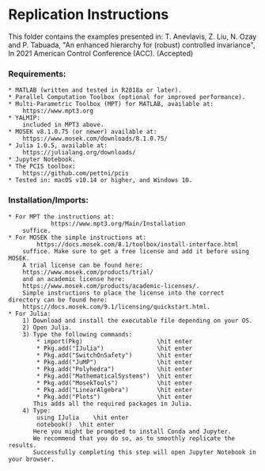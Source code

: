 # Replication Instructions
This folder contains the examples presented in:
T. Anevlavis, Z. Liu, N. Ozay and P. Tabuada, "An enhanced hierarchy for (robust) controlled invariance", In 2021 American Control Conference (ACC). (Accepted)

### Requirements:
	* MATLAB (written and tested in R2018a or later).
	* Parallel Computation Toolbox (optional for improved performance).
	* Multi-Parametric Toolbox (MPT) for MATLAB, available at:
		https://www.mpt3.org
	* YALMIP:
		included in MPT3 above.
	* MOSEK v8.1.0.75 (or newer) available at:
		https://www.mosek.com/downloads/8.1.0.75/
	* Julia 1.0.5, available at:
		https://julialang.org/downloads/
	* Jupyter Notebook. 
	* The PCIS toolbox:
		https://github.com/pettni/pcis
	* Tested in: macOS v10.14 or higher, and Windows 10.

### Installation/Imports:
	* For MPT the instructions at:
      			https://www.mpt3.org/Main/Installation
      	suffice.
	* For MOSEK the simple instructions at:
			https://docs.mosek.com/8.1/toolbox/install-interface.html
		suffice. Make sure to get a free license and add it before using MOSEK. 
		A trial license can be found here:
		https://www.mosek.com/products/trial/
		and an academic license here:
		https://www.mosek.com/products/academic-licenses/. 
		Simple instructions to place the license into the correct directory can be found here: 
		https://docs.mosek.com/9.1/licensing/quickstart.html.
	* For Julia:
		1) Download and install the executable file depending on your OS.
		2) Open Julia.
		3) Type the following commands:
			* import(Pkg)                     \hit enter
			* Pkg.add("IJulia")               \hit enter
			* Pkg.add("SwitchOnSafety")       \hit enter
			* Pkg.add("JuMP")                 \hit enter
			* Pkg.add("Polyhedra")            \hit enter
			* Pkg.add("MathematicalSystems")  \hit enter
			* Pkg.add("MosekTools")           \hit enter
			* Pkg.add("LinearAlgebra")        \hit enter
			* Pkg.add("Plots")                \hit enter
		   This adds all the required packages in Julia.
		4) Type:
			using IJulia	\hit enter
			notebook()	\hit enter
		   Here you might be prompted to install Conda and Jupyter.
		   We recommend that you do so, as to smoothly replicate the results.
		   Successfully completing this step will open Jupyter Notebook in your browser.
